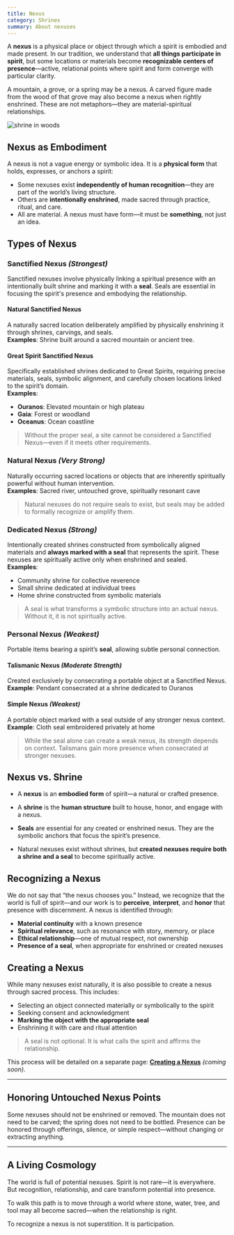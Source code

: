 ```yaml
---
title: Nexus
category: Shrines
summary: About nexuses
---
```


A **nexus** is a physical place or object through which a spirit is embodied and made present. In our tradition, we understand that **all things participate in spirit**, but some locations or materials become **recognizable centers of presence**—active, relational points where spirit and form converge with particular clarity.

A mountain, a grove, or a spring may be a nexus. A carved figure made from the wood of that grove may also become a nexus when rightly enshrined. These are not metaphors—they are material-spiritual relationships.

![shrine in woods](/images/shrine_in_woods.png)

## Nexus as Embodiment

A nexus is not a vague energy or symbolic idea. It is a **physical form** that holds, expresses, or anchors a spirit:
- Some nexuses exist **independently of human recognition**—they are part of the world’s living structure.
- Others are **intentionally enshrined**, made sacred through practice, ritual, and care.
- All are material. A nexus must have form—it must be **something**, not just an idea.

## Types of Nexus

### Sanctified Nexus *(Strongest)*

Sanctified nexuses involve physically linking a spiritual presence with an intentionally built shrine and marking it with a **seal**. Seals are essential in focusing the spirit's presence and embodying the relationship.



#### Natural Sanctified Nexus  
A naturally sacred location deliberately amplified by physically enshrining it through shrines, carvings, and seals.  
**Examples**: Shrine built around a sacred mountain or ancient tree.



#### Great Spirit Sanctified Nexus  
Specifically established shrines dedicated to Great Spirits, requiring precise materials, seals, symbolic alignment, and carefully chosen locations linked to the spirit’s domain.  
**Examples**:
- **Ouranos**: Elevated mountain or high plateau  
- **Gaia**: Forest or woodland  
- **Oceanus**: Ocean coastline

> Without the proper seal, a site cannot be considered a Sanctified Nexus—even if it meets other requirements.



### Natural Nexus *(Very Strong)*

Naturally occurring sacred locations or objects that are inherently spiritually powerful without human intervention.  
**Examples**: Sacred river, untouched grove, spiritually resonant cave

> Natural nexuses do not require seals to exist, but seals may be added to formally recognize or amplify them.

### Dedicated Nexus *(Strong)*

Intentionally created shrines constructed from symbolically aligned materials and **always marked with a seal** that represents the spirit. These nexuses are spiritually active only when enshrined and sealed.  
**Examples**:
- Community shrine for collective reverence  
- Small shrine dedicated at individual trees  
- Home shrine constructed from symbolic materials

> A seal is what transforms a symbolic structure into an actual nexus. Without it, it is not spiritually active.

### Personal Nexus *(Weakest)*

Portable items bearing a spirit’s **seal**, allowing subtle personal connection.

#### Talismanic Nexus *(Moderate Strength)*  
Created exclusively by consecrating a portable object at a Sanctified Nexus.  
**Example**: Pendant consecrated at a shrine dedicated to Ouranos

#### Simple Nexus *(Weakest)*  
A portable object marked with a seal outside of any stronger nexus context.  
**Example**: Cloth seal embroidered privately at home

> While the seal alone can create a weak nexus, its strength depends on context. Talismans gain more presence when consecrated at stronger nexuses.



## Nexus vs. Shrine

- A **nexus** is an **embodied form** of spirit—a natural or crafted presence.

- A **shrine** is the **human structure** built to house, honor, and engage with a nexus.

- **Seals** are essential for any created or enshrined nexus. They are the symbolic anchors that focus the spirit’s presence.

- Natural nexuses exist without shrines, but **created nexuses require both a shrine and a seal** to become spiritually active.

  

## Recognizing a Nexus

We do not say that “the nexus chooses you.” Instead, we recognize that the world is full of spirit—and our work is to **perceive**, **interpret**, and **honor** that presence with discernment. A nexus is identified through:
- **Material continuity** with a known presence  
- **Spiritual relevance**, such as resonance with story, memory, or place  
- **Ethical relationship**—one of mutual respect, not ownership  
- **Presence of a seal**, when appropriate for enshrined or created nexuses



## Creating a Nexus

While many nexuses exist naturally, it is also possible to create a nexus through sacred process. This includes:
- Selecting an object connected materially or symbolically to the spirit  
- Seeking consent and acknowledgment  
- **Marking the object with the appropriate seal**  
- Enshrining it with care and ritual attention

> A seal is not optional. It is what calls the spirit and affirms the relationship.

This process will be detailed on a separate page: **[Creating a Nexus](/creating-a-nexus)** *(coming soon)*.

---

## Honoring Untouched Nexus Points

Some nexuses should not be enshrined or removed. The mountain does not need to be carved; the spring does not need to be bottled. Presence can be honored through offerings, silence, or simple respect—without changing or extracting anything.

---

## A Living Cosmology

The world is full of potential nexuses. Spirit is not rare—it is everywhere.  
But recognition, relationship, and care transform potential into presence.

To walk this path is to move through a world where stone, water, tree, and tool may all become sacred—when the relationship is right.

To recognize a nexus is not superstition. It is participation.

